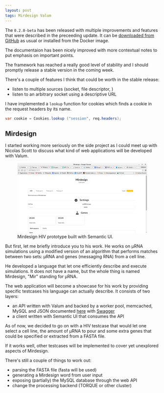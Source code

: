 ```yaml
---
layout: post
tags: Mirdesign Valum
---
```


The `0.2.0-beta` has been released with multiple improvements and features that
were described in the preceeding update. It can be
[downloaded from GitHub](https://github.com/valum-framework/valum/releases/tag/v0.2.0-beta)
as usual or installed from the Docker image.

The documentaion has been nicely improved with more contextual notes to put
emphasis on important points.

The framework has reached a really good level of stability and I should
promptly release a stable version in the coming week.

There's a couple of features I think that could be worth in the stable release:

 - listen to multiple sources (socket, file descriptor, )
 - listen to an arbitrary socket using a descriptive URL

I have implemented a `lookup` function for cookies which finds a cookie in the
request headers by its name.

```csharp
var cookie = Cookies.lookup ("session", req.headers);
```

Mirdesign
---------

I started working more seriously on the side project as I could meet up with
Nicolas Scott to discuss what kind of web applications will be developed with
Valum.

<figure class="thumbnail">
  <img class="img-responsive" src="/valum/mirdesign-hiv-prototype.png">
  <figcaption class="caption">Mirdesign HIV prototype built with Semantic UI.</figcaption>
</figure>

But first, let me briefly introduce you to his work. He works on µRNA
simulations using a modified version of an algorithm that performs matches
between two sets: µRNA and genes (messaging RNA) from a cell line.

He developed a language that let one efficiently describe and execute
simulations. It does not have a name, but the whole thing is named Mirdesign,
"Mir" standing for µRNA.

The web application will become a showcase for his work by providing specific
testcases his language can actually describe. It consists of two layers:

 - an API written with Valum and backed by a worker pool, memcached, MySQL and
   JSON documented [here](/valum/mirdesign-api-docs.html) with [Swagger](http://swagger.io)
 - a client written with Semantic UI that consumes the API

As of now, we decided to go on with a HIV testcase that would let one select
a cell line, the amount of µRNA to pour and some extra genes that could be
specified or extracted from a FASTA file.

If it works well, other testcases will be implemented to cover yet unexplored
aspects of Mirdesign.

There's still a couple of things to work out:

 - parsing the FASTA file (fasta will be used)
 - generating a Mirdesign word from user input
 - exposing (partially) the MySQL database through the web API
 - change the processing backend (TORQUE or other cluster)
